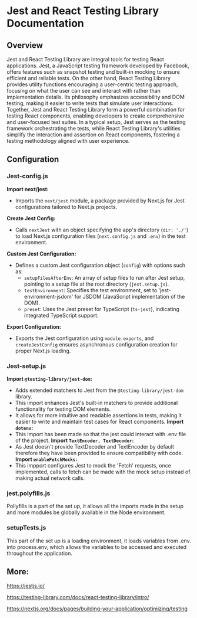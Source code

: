 # Jest and React Testing Library Documentation

## Overview

Jest and React Testing Library are integral tools for testing React applications. Jest, a JavaScript testing framework developed by Facebook, offers features such as snapshot testing and built-in mocking to ensure efficient and reliable tests. On the other hand, React Testing Library provides utility functions encouraging a user-centric testing approach, focusing on what the user can see and interact with rather than implementation details. Its philosophy emphasizes accessibility and DOM testing, making it easier to write tests that simulate user interactions. Together, Jest and React Testing Library form a powerful combination for testing React components, enabling developers to create comprehensive and user-focused test suites. In a typical setup, Jest serves as the testing framework orchestrating the tests, while React Testing Library's utilities simplify the interaction and assertion on React components, fostering a testing methodology aligned with user experience.

## Configuration

### Jest-config.js

**Import next/jest:**
- Imports the `next/jest` module, a package provided by Next.js for Jest configurations tailored to Next.js projects.

**Create Jest Config:**
- Calls `nextJest` with an object specifying the app's directory (`dir: './'`) to load Next.js configuration files (`next.config.js` and `.env`) in the test environment.

**Custom Jest Configuration:**
- Defines a custom Jest configuration object (`config`) with options such as:
  - `setupFilesAfterEnv`: An array of setup files to run after Jest setup, pointing to a setup file at the root directory (`jest.setup.js`).
  - `testEnvironment`: Specifies the test environment, set to 'jest-environment-jsdom' for JSDOM (JavaScript implementation of the DOM).
  - `preset`: Uses the Jest preset for TypeScript (`ts-jest`), indicating integrated TypeScript support.

**Export Configuration:**
- Exports the Jest configuration using `module.exports`, and `createJestConfig` ensures asynchronous configuration creation for proper Next.js loading.

### Jest-setup.js

**Import `@testing-library/jest-dom`:**
- Adds extended matchers to Jest from the `@testing-library/jest-dom` library.
- This import enhances Jest's built-in matchers to provide additional functionality for testing DOM elements.
- It allows for more intuitive and readable assertions in tests, making it easier to write and maintain test cases for React components.
**Import `dotenv`:**
- This import has been made so that the jest could interact with .env file of the project. 
**Import `TextEncoder, TextDecoder`:**
- As Jest doesn't provide TextDecoder and TextEncoder by default therefore they have been provided to ensure compatibility with code. 
**Import `enableFetchMocks`:**
- This impport configures Jest to mock the 'Fetch' requests, once implemented, calls to fetch can be made with the mock setup instead of making actual network calls. 

### jest.polyfills.js

Pollyfills is a part of the set up, it allows all the imports made in the setup and more modules be globally available in the Node environment. 

### setupTests.js

This part of the set up is a loading environment, it loads variables from .env. into process.env, which allows the variables to be accessed and executed throughout the application. 

## More:
https://jestjs.io/

https://testing-library.com/docs/react-testing-library/intro/

https://nextjs.org/docs/pages/building-your-application/optimizing/testing